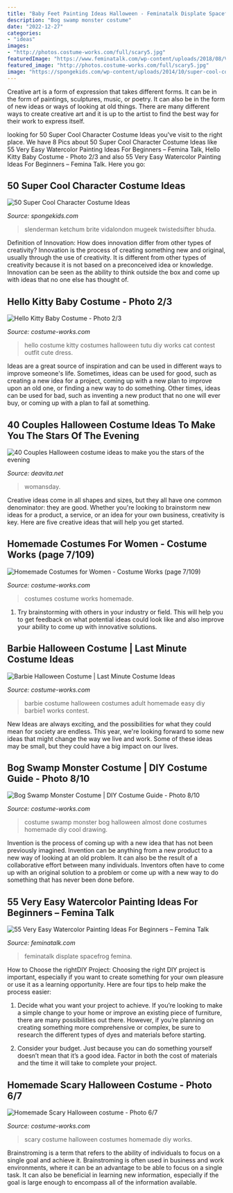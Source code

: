 ```yaml
---
title: "Baby Feet Painting Ideas Halloween - Feminatalk Displate Spacefrog Femina"
description: "Bog swamp monster costume"
date: "2022-12-27"
categories:
- "ideas"
images:
- "http://photos.costume-works.com/full/scary5.jpg"
featuredImage: "https://www.feminatalk.com/wp-content/uploads/2018/08/Very-Easy-Watercolor-Painting-Ideas-for-beginners00014.jpg"
featured_image: "http://photos.costume-works.com/full/scary5.jpg"
image: "https://spongekids.com/wp-content/uploads/2014/10/super-cool-costume-ideas/36-slenderman-costume.jpg"
---
```



Creative art is a form of expression that takes different forms. It can be in the form of paintings, sculptures, music, or poetry. It can also be in the form of new ideas or ways of looking at old things. There are many different ways to create creative art and it is up to the artist to find the best way for their work to express itself.

	

		
looking for 50 Super Cool Character Costume Ideas you've visit to the right place. We have 8 Pics about 50 Super Cool Character Costume Ideas like 55 Very Easy Watercolor Painting Ideas For Beginners – Femina Talk, Hello Kitty Baby Costume - Photo 2/3 and also 55 Very Easy Watercolor Painting Ideas For Beginners – Femina Talk. Here you go:
		
    
## 50 Super Cool Character Costume Ideas

<img loading=lazy src="https://spongekids.com/wp-content/uploads/2014/10/super-cool-costume-ideas/36-slenderman-costume.jpg" onerror="this.onerror=null;this.src='https://tse3.mm.bing.net/th?id=OIP.s4IXIGjObFoAqzG8gelpBAHaLG&amp;pid=15.1';" alt="50 Super Cool Character Costume Ideas">

_Source: spongekids.com_

>slenderman ketchum brite vidalondon mugeek twistedsifter bhuda. 

	

Definition of Innovation: How does innovation differ from other types of creativity?
Innovation is the process of creating something new and original, usually through the use of creativity. It is different from other types of creativity because it is not based on a preconceived idea or knowledge. Innovation can be seen as the ability to think outside the box and come up with ideas that no one else has thought of.

    
## Hello Kitty Baby Costume - Photo 2/3

<img loading=lazy src="https://photos.costume-works.com/full/hello_kitty6.jpg" onerror="this.onerror=null;this.src='https://tse4.mm.bing.net/th?id=OIP.w1xtF1sa9s3-rwf7BRODIgAAAA&amp;pid=15.1';" alt="Hello Kitty Baby Costume - Photo 2/3">

_Source: costume-works.com_

>hello costume kitty costumes halloween tutu diy works cat contest outfit cute dress. 

	

Ideas are a great source of inspiration and can be used in different ways to improve someone's life. Sometimes, ideas can be used for good, such as creating a new idea for a project, coming up with a new plan to improve upon an old one, or finding a new way to do something. Other times, ideas can be used for bad, such as inventing a new product that no one will ever buy, or coming up with a plan to fail at something.

    
## 40 Couples Halloween Costume Ideas To Make You The Stars Of The Evening

<img loading=lazy src="https://deavita.net/wp-content/uploads/2020/08/scary-couples-costumes-ideas-zombie-bride-and-groom.jpg" onerror="this.onerror=null;this.src='https://tse3.mm.bing.net/th?id=OIP.HoQG2GGFl7-TFGtCGRAZOgHaLH&amp;pid=15.1';" alt="40 Couples Halloween costume ideas to make you the stars of the evening">

_Source: deavita.net_

>womansday. 

	

Creative ideas come in all shapes and sizes, but they all have one common denominator: they are good. Whether you're looking to brainstorm new ideas for a product, a service, or an idea for your own business, creativity is key. Here are five creative ideas that will help you get started.

    
## Homemade Costumes For Women - Costume Works (page 7/109)

<img loading=lazy src="https://photos.costume-works.com/page3/costumes_for_women-7_3.jpg" onerror="this.onerror=null;this.src='https://tse1.mm.bing.net/th?id=OIP.KCAGbSvYpuwG1WJ_zS3WAgHaM6&amp;pid=15.1';" alt="Homemade Costumes for Women - Costume Works (page 7/109)">

_Source: costume-works.com_

>costumes costume works homemade. 

	

1. Try brainstorming with others in your industry or field. This will help you to get feedback on what potential ideas could look like and also improve your ability to come up with innovative solutions.

    
## Barbie Halloween Costume | Last Minute Costume Ideas

<img loading=lazy src="https://photos.costume-works.com/full/barbie1.jpg" onerror="this.onerror=null;this.src='https://tse4.mm.bing.net/th?id=OIP.Ynby2qE4SxfSrPY34WOJtAHaNX&amp;pid=15.1';" alt="Barbie Halloween Costume | Last Minute Costume Ideas">

_Source: costume-works.com_

>barbie costume halloween costumes adult homemade easy diy barbie1 works contest. 

	

New Ideas are always exciting, and the possibilities for what they could mean for society are endless. This year, we're looking forward to some new ideas that might change the way we live and work. Some of these ideas may be small, but they could have a big impact on our lives.

    
## Bog Swamp Monster Costume | DIY Costume Guide - Photo 8/10

<img loading=lazy src="https://photos.costume-works.com/full/bog_swamp_monster6.jpg" onerror="this.onerror=null;this.src='https://tse4.mm.bing.net/th?id=OIP.seGRPWjYgxu9o0qcPNDUOAHaNK&amp;pid=15.1';" alt="Bog Swamp Monster Costume | DIY Costume Guide - Photo 8/10">

_Source: costume-works.com_

>costume swamp monster bog halloween almost done costumes homemade diy cool drawing. 

	

Invention is the process of coming up with a new idea that has not been previously imagined. Invention can be anything from a new product to a new way of looking at an old problem. It can also be the result of a collaborative effort between many individuals. Inventors often have to come up with an original solution to a problem or come up with a new way to do something that has never been done before.

    
## 55 Very Easy Watercolor Painting Ideas For Beginners – Femina Talk

<img loading=lazy src="https://www.feminatalk.com/wp-content/uploads/2018/08/Very-Easy-Watercolor-Painting-Ideas-for-beginners00014.jpg" onerror="this.onerror=null;this.src='https://tse3.mm.bing.net/th?id=OIP.YGQouffOcLBMAzq4ctaSpwHaKZ&amp;pid=15.1';" alt="55 Very Easy Watercolor Painting Ideas For Beginners – Femina Talk">

_Source: feminatalk.com_

>feminatalk displate spacefrog femina. 

	

How to Choose the rightDIY Project:
Choosing the right DIY project is important, especially if you want to create something for your own pleasure or use it as a learning opportunity. Here are four tips to help make the process easier:
1. Decide what you want your project to achieve. If you’re looking to make a simple change to your home or improve an existing piece of furniture, there are many possibilities out there. However, if you’re planning on creating something more comprehensive or complex, be sure to research the different types of dyes and materials before starting.

2. Consider your budget. Just because you can do something yourself doesn’t mean that it’s a good idea. Factor in both the cost of materials and the time it will take to complete your project.

    
## Homemade Scary Halloween Costume - Photo 6/7

<img loading=lazy src="http://photos.costume-works.com/full/scary5.jpg" onerror="this.onerror=null;this.src='https://tse3.mm.bing.net/th?id=OIP.13s569Qw9MrHlPMMoGz1IwHaJ3&amp;pid=15.1';" alt="Homemade Scary Halloween costume - Photo 6/7">

_Source: costume-works.com_

>scary costume halloween costumes homemade diy works. 

	

Brainstroming is a term that refers to the ability of individuals to focus on a single goal and achieve it. Brainstroming is often used in business and work environments, where it can be an advantage to be able to focus on a single task. It can also be beneficial in learning new information, especially if the goal is large enough to encompass all of the information available.


